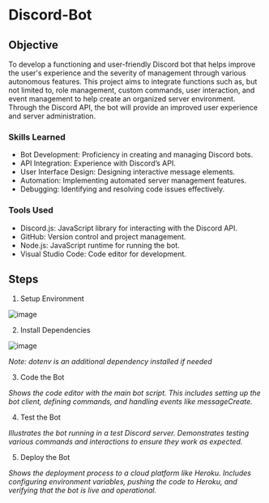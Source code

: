 
# Discord-Bot

## Objective

To develop a functioning and user-friendly Discord bot that helps improve the user's experience and the severity of management through various autonomous features. This project aims to integrate functions such as, but not limited to, role management, custom commands, user interaction, and event management to help create an organized server environment. Through the Discord API, the bot will provide an improved user experience and server administration.

### Skills Learned

- Bot Development: Proficiency in creating and managing Discord bots.
- API Integration: Experience with Discord’s API.
- User Interface Design: Designing interactive message elements.
- Automation: Implementing automated server management features.
- Debugging: Identifying and resolving code issues effectively.

### Tools Used

- Discord.js: JavaScript library for interacting with the Discord API.
- GitHub: Version control and project management.
- Node.js: JavaScript runtime for running the bot.
- Visual Studio Code: Code editor for development.

## Steps

1. Setup Environment

![image](https://github.com/user-attachments/assets/5393a831-ed29-444f-8d65-9c3becbdf67a)


2. Install Dependencies

![image](https://github.com/user-attachments/assets/3102ba5a-fedf-47f1-bbe9-e598fc3f62fe)

*Note: dotenv is an additional dependency installed if needed*

3. Code the Bot

*Shows the code editor with the main bot script. This includes setting up the bot client, defining commands, and handling events like messageCreate.*

4. Test the Bot

*Illustrates the bot running in a test Discord server. Demonstrates testing various commands and interactions to ensure they work as expected.*

5. Deploy the Bot

*Shows the deployment process to a cloud platform like Heroku. Includes configuring environment variables, pushing the code to Heroku, and verifying that the bot is live and operational.*
